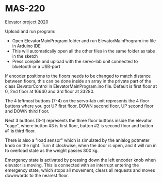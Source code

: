 # MAS-220
Elevator project 2020

Upload and run program:  

-   Open ElevatorMainProgram folder and run ElevatorMainProgram.ino file in Arduino IDE  
-   This will automatically open all the other files in the same folder as tabs in the sketch  
-   Press compile and upload with the servo-lab unit connected to bluetooth or a USB-port    
  
  
If encoder positions to the floors needs to be changed to match distance between floors, this can be done inside an array in the private part of the class ElevatorControl in ElevatorMainProgram.ino file. Default is first floor at 0, 2nd floor at 16640 and 3rd floor at 33280.  
  
  
The 4 leftmost buttons (7-4) on the servo-lab unit represents the 4 floor buttons where you got UP first floor, DOWN second floor, UP second floor and DOWN third floor.  
  
  
Next 3 buttons (3-1) represents the three floor buttons inside the elevator "cage", where button #3 is first floor, button #2 is second floor and button #1 is third floor.
  
  
There is also a "load sensor" which is simulated by the anlalog potmeter knob on the right. Turn it clockwise, when the door is open, and it will run in to overload state as the weight passes 800 kg.
  
  
Emergency state is activated by pressing down the left encoder knob when elevator is moving. This is connected with an interrupt entering the emergency state, which stops all movement, clears all requests and moves downwards to the nearest floor.
  
